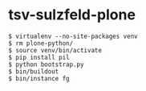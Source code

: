 tsv-sulzfeld-plone
==================

    $ virtualenv --no-site-packages venv
    $ rm plone-python/
    $ source venv/bin/activate
    $ pip install pil
    $ python bootstrap.py
    $ bin/buildout
    $ bin/instance fg 
